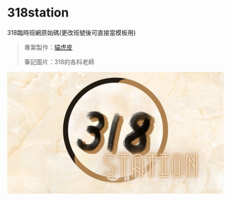 # 318station
318臨時班網原始碼(更改班號後可直接當模板用)

> 專案製作：[貓虎皮](https://github.com/maohupi)
> 
> 筆記圖片：318的各科老師

![alt text](https://github.com/maohupi/318station/blob/main/318station.jpg?raw=true)
